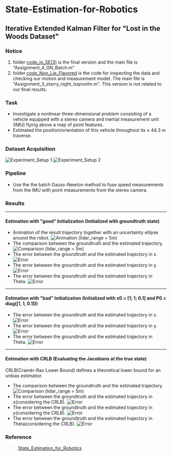 # State-Estimation-for-Robotics

## Iterative Extended Kalman Filter for "Lost in the Woods Dataset"

### Notice
1. folder [code_in_SE(3)](https://github.com/Vincentive1232/State-Estimation-for-Robotics/tree/master/SER_A4_Final/code_in_SE(3)) is the final version and the main file is "Assignment_4_GN_Batch.m"
2. folder [code_Non_Lie_Flavored](https://github.com/Vincentive1232/State-Estimation-for-Robotics/tree/master/SER_A4_Final/code_Non_Lie_Flavored) is the code for inspecting the data and checking our motion and measurement model. The main file is "Assignment_3_starry_night_lsqnonlin.m". This version is not related to our final results.

### Task
- Investigate a nonlinear three-dimensional problem consisting of a vehicle equipped with a stereo camera and inertial measurement unit (IMU) flying above a map of point features. 
- Estimated the position/orientation of this vehicle throughout its ≈ 44.3 m traverse. 

### Dataset Acquisition
![Experiment_Setup 1](https://github.com/Vincentive1232/State-Estimation-for-Robotics/blob/master/SER_A3_Final/plots/Experiment_Setup1.png)
![Experiment_Setup 2](https://github.com/Vincentive1232/State-Estimation-for-Robotics/blob/master/SER_A3_Final/plots/Experiment_Setup2.png)

### Pipeline
- Use the the batch Gauss-Newton method to fuse speed measurements from the IMU with point measurements from the stereo camera.

### Results
---
#### Estimation with "good" Initialization (Initialized with groundtruth state)
- Animation of the result trajectory together with an uncertainty ellipse around the robot. ![Animation (lidar_range = 5m)](https://github.com/Vincentive1232/State-Estimation-for-Robotics/blob/master/SER_A3_Final/Result%20Trajectory.gif)
- The comparison between the groundtruth and the estimated trajectory. ![Comparison (lidar_range = 5m)](https://github.com/Vincentive1232/State-Estimation-for-Robotics/blob/master/SER_A3_Final/plots/Path_5.jpg)
- The error between the groundtruth and the estimated trajectory in x. ![Error](https://github.com/Vincentive1232/State-Estimation-for-Robotics/blob/master/SER_A3_Final/plots/x_error_5.jpg)
- The error between the groundtruth and the estimated trajectory in y. ![Error](https://github.com/Vincentive1232/State-Estimation-for-Robotics/blob/master/SER_A3_Final/plots/y_error_5.jpg)
- The error between the groundtruth and the estimated trajectory in Theta. ![Error](https://github.com/Vincentive1232/State-Estimation-for-Robotics/blob/master/SER_A3_Final/plots/Theta_error_5.jpg)

---
#### Estimation with "bad" Initialization (Initialized with x0 = [1; 1; 0.1] and P0 = diag([1, 1, 0.1]))
- The error between the groundtruth and the estimated trajectory in x. ![Error](https://github.com/Vincentive1232/State-Estimation-for-Robotics/blob/master/SER_A3_Final/plots/x_error_bad_5.jpg)
- The error between the groundtruth and the estimated trajectory in y. ![Error](https://github.com/Vincentive1232/State-Estimation-for-Robotics/blob/master/SER_A3_Final/plots/y_error_bad_5.jpg)
- The error between the groundtruth and the estimated trajectory in Theta. ![Error](https://github.com/Vincentive1232/State-Estimation-for-Robotics/blob/master/SER_A3_Final/plots/Theta_error_bad_5.jpg)

---
#### Estimation with CRLB (Evaluating the Jacobians at the true state)
CRLB(Cramér-Rao Lower Bound) defines a theoretical lower bound for an unbias estimatior.
- The comparison between the groundtruth and the estimated trajectory. ![Comparison (lidar_range = 5m)](https://github.com/Vincentive1232/State-Estimation-for-Robotics/blob/master/SER_A3_Final/plots/Trajectory_with_CRLB.png)
- The error between the groundtruth and the estimated trajectory in x(considering the CRLB). ![Error](https://github.com/Vincentive1232/State-Estimation-for-Robotics/blob/master/SER_A3_Final/plots/x_error_CRLB_5.jpg)
- The error between the groundtruth and the estimated trajectory in y(considering the CRLB). ![Error](https://github.com/Vincentive1232/State-Estimation-for-Robotics/blob/master/SER_A3_Final/plots/y_error_CRLB_5.jpg)
- The error between the groundtruth and the estimated trajectory in Theta(considering the CRLB). ![Error](https://github.com/Vincentive1232/State-Estimation-for-Robotics/blob/master/SER_A3_Final/plots/Theta_error_CRLB_5.jpg)


### Reference
> [State_Estimation_for_Robotics](http://asrl.utias.utoronto.ca/~tdb/bib/barfoot_ser24.pdf)
